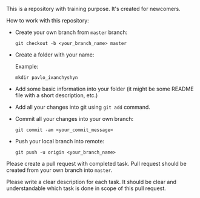 This is a repository with training purpose.
It's created for newcomers.

How to work with this repository:

  - Create your own branch from `master` branch:

        git checkout -b <your_branch_name> master

  - Create a folder with your name:

    Example:

        mkdir pavlo_ivanchyshyn

  - Add some basic information into your folder (it might be some README file
    with a short description, etc.)

  - Add all your changes into git using `git add` command.

  - Commit all your changes into your own branch:

        git commit -am <your_commit_message>

  - Push your local branch into remote:

        git push -u origin <your_branch_name>

Please create a pull request with completed task.
Pull request should be created from your own branch into `master`.

Please write a clear description for each task.
It should be clear and understandable which task is done in scope of this
pull request.
